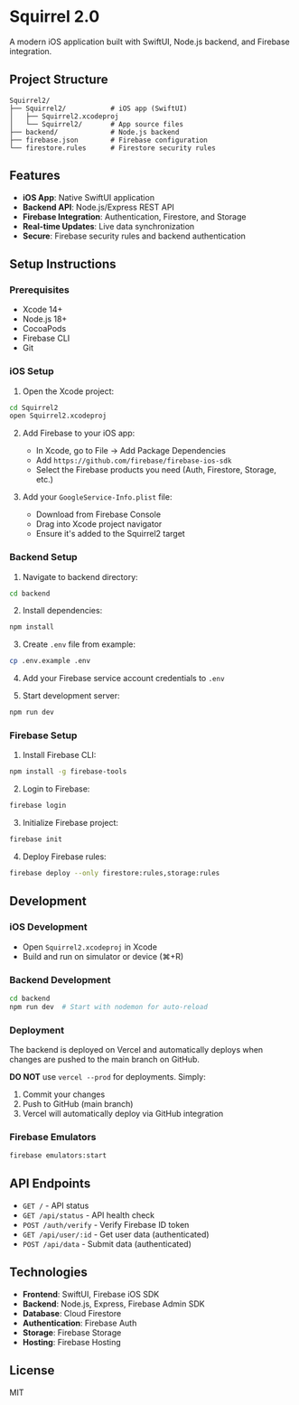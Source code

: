 # Squirrel 2.0

A modern iOS application built with SwiftUI, Node.js backend, and Firebase integration.

## Project Structure

```
Squirrel2/
├── Squirrel2/           # iOS app (SwiftUI)
│   ├── Squirrel2.xcodeproj
│   └── Squirrel2/       # App source files
├── backend/             # Node.js backend
├── firebase.json        # Firebase configuration
└── firestore.rules      # Firestore security rules
```

## Features

- **iOS App**: Native SwiftUI application
- **Backend API**: Node.js/Express REST API
- **Firebase Integration**: Authentication, Firestore, and Storage
- **Real-time Updates**: Live data synchronization
- **Secure**: Firebase security rules and backend authentication

## Setup Instructions

### Prerequisites

- Xcode 14+ 
- Node.js 18+
- CocoaPods
- Firebase CLI
- Git

### iOS Setup

1. Open the Xcode project:
```bash
cd Squirrel2
open Squirrel2.xcodeproj
```

2. Add Firebase to your iOS app:
   - In Xcode, go to File → Add Package Dependencies
   - Add `https://github.com/firebase/firebase-ios-sdk`
   - Select the Firebase products you need (Auth, Firestore, Storage, etc.)

3. Add your `GoogleService-Info.plist` file:
   - Download from Firebase Console
   - Drag into Xcode project navigator
   - Ensure it's added to the Squirrel2 target

### Backend Setup

1. Navigate to backend directory:
```bash
cd backend
```

2. Install dependencies:
```bash
npm install
```

3. Create `.env` file from example:
```bash
cp .env.example .env
```

4. Add your Firebase service account credentials to `.env`

5. Start development server:
```bash
npm run dev
```

### Firebase Setup

1. Install Firebase CLI:
```bash
npm install -g firebase-tools
```

2. Login to Firebase:
```bash
firebase login
```

3. Initialize Firebase project:
```bash
firebase init
```

4. Deploy Firebase rules:
```bash
firebase deploy --only firestore:rules,storage:rules
```

## Development

### iOS Development
- Open `Squirrel2.xcodeproj` in Xcode
- Build and run on simulator or device (⌘+R)

### Backend Development
```bash
cd backend
npm run dev  # Start with nodemon for auto-reload
```

### Deployment
The backend is deployed on Vercel and automatically deploys when changes are pushed to the main branch on GitHub.

**DO NOT** use `vercel --prod` for deployments. Simply:
1. Commit your changes
2. Push to GitHub (main branch)
3. Vercel will automatically deploy via GitHub integration

### Firebase Emulators
```bash
firebase emulators:start
```

## API Endpoints

- `GET /` - API status
- `GET /api/status` - API health check
- `POST /auth/verify` - Verify Firebase ID token
- `GET /api/user/:id` - Get user data (authenticated)
- `POST /api/data` - Submit data (authenticated)

## Technologies

- **Frontend**: SwiftUI, Firebase iOS SDK
- **Backend**: Node.js, Express, Firebase Admin SDK
- **Database**: Cloud Firestore
- **Authentication**: Firebase Auth
- **Storage**: Firebase Storage
- **Hosting**: Firebase Hosting

## License

MIT